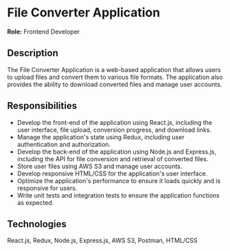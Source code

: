 # File Converter Application

**Role:** Frontend Developer

## Description
The File Converter Application is a web-based application that allows users to upload files and convert them to various file formats. The application also provides the ability to download converted files and manage user accounts.

## Responsibilities
- Develop the front-end of the application using React.js, including the user interface, file upload, conversion progress, and download links.
- Manage the application's state using Redux, including user authentication and authorization.
- Develop the back-end of the application using Node.js and Express.js, including the API for file conversion and retrieval of converted files.
- Store user files using AWS S3 and manage user accounts.
- Develop responsive HTML/CSS for the application's user interface.
- Optimize the application's performance to ensure it loads quickly and is responsive for users.
- Write unit tests and integration tests to ensure the application functions as expected.

## Technologies
React.js, Redux, Node.js, Express.js, AWS S3, Postman, HTML/CSS 